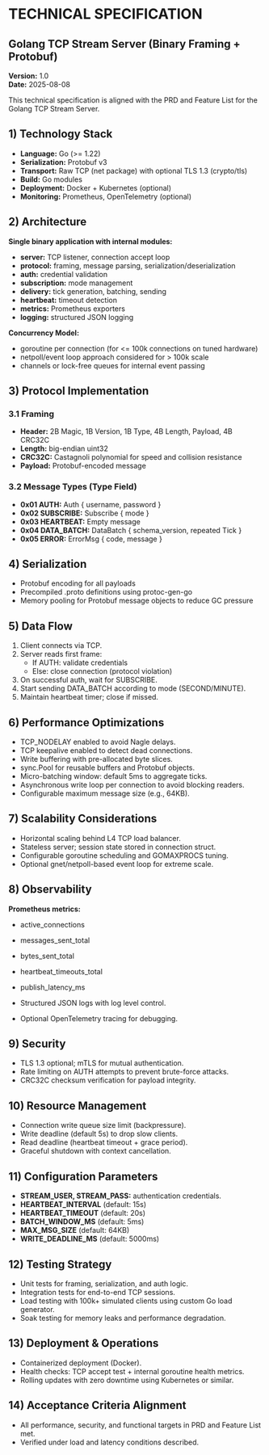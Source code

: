 # TECHNICAL SPECIFICATION
## Golang TCP Stream Server (Binary Framing + Protobuf)

**Version:** 1.0  
**Date:** 2025-08-08  

This technical specification is aligned with the PRD and Feature List for the Golang TCP Stream Server.

## 1) Technology Stack

- **Language:** Go (>= 1.22)
- **Serialization:** Protobuf v3
- **Transport:** Raw TCP (net package) with optional TLS 1.3 (crypto/tls)
- **Build:** Go modules
- **Deployment:** Docker + Kubernetes (optional)
- **Monitoring:** Prometheus, OpenTelemetry (optional)

## 2) Architecture

**Single binary application with internal modules:**
- **server:** TCP listener, connection accept loop
- **protocol:** framing, message parsing, serialization/deserialization
- **auth:** credential validation
- **subscription:** mode management
- **delivery:** tick generation, batching, sending
- **heartbeat:** timeout detection
- **metrics:** Prometheus exporters
- **logging:** structured JSON logging

**Concurrency Model:**
- goroutine per connection (for <= 100k connections on tuned hardware)
- netpoll/event loop approach considered for > 100k scale
- channels or lock-free queues for internal event passing

## 3) Protocol Implementation

### 3.1 Framing
- **Header:** 2B Magic, 1B Version, 1B Type, 4B Length, Payload, 4B CRC32C
- **Length:** big-endian uint32
- **CRC32C:** Castagnoli polynomial for speed and collision resistance
- **Payload:** Protobuf-encoded message

### 3.2 Message Types (Type Field)
- **0x01 AUTH:** Auth { username, password }
- **0x02 SUBSCRIBE:** Subscribe { mode }
- **0x03 HEARTBEAT:** Empty message
- **0x04 DATA_BATCH:** DataBatch { schema_version, repeated Tick }
- **0x05 ERROR:** ErrorMsg { code, message }

## 4) Serialization

- Protobuf encoding for all payloads
- Precompiled .proto definitions using protoc-gen-go
- Memory pooling for Protobuf message objects to reduce GC pressure

## 5) Data Flow

1. Client connects via TCP.
2. Server reads first frame:
   - If AUTH: validate credentials
   - Else: close connection (protocol violation)
3. On successful auth, wait for SUBSCRIBE.
4. Start sending DATA_BATCH according to mode (SECOND/MINUTE).
5. Maintain heartbeat timer; close if missed.

## 6) Performance Optimizations

- TCP_NODELAY enabled to avoid Nagle delays.
- TCP keepalive enabled to detect dead connections.
- Write buffering with pre-allocated byte slices.
- sync.Pool for reusable buffers and Protobuf objects.
- Micro-batching window: default 5ms to aggregate ticks.
- Asynchronous write loop per connection to avoid blocking readers.
- Configurable maximum message size (e.g., 64KB).

## 7) Scalability Considerations

- Horizontal scaling behind L4 TCP load balancer.
- Stateless server; session state stored in connection struct.
- Configurable goroutine scheduling and GOMAXPROCS tuning.
- Optional gnet/netpoll-based event loop for extreme scale.

## 8) Observability

**Prometheus metrics:**
- active_connections
- messages_sent_total
- bytes_sent_total
- heartbeat_timeouts_total
- publish_latency_ms

- Structured JSON logs with log level control.
- Optional OpenTelemetry tracing for debugging.

## 9) Security

- TLS 1.3 optional; mTLS for mutual authentication.
- Rate limiting on AUTH attempts to prevent brute-force attacks.
- CRC32C checksum verification for payload integrity.

## 10) Resource Management

- Connection write queue size limit (backpressure).
- Write deadline (default 5s) to drop slow clients.
- Read deadline (heartbeat timeout + grace period).
- Graceful shutdown with context cancellation.

## 11) Configuration Parameters

- **STREAM_USER, STREAM_PASS:** authentication credentials.
- **HEARTBEAT_INTERVAL** (default: 15s)
- **HEARTBEAT_TIMEOUT** (default: 20s)
- **BATCH_WINDOW_MS** (default: 5ms)
- **MAX_MSG_SIZE** (default: 64KB)
- **WRITE_DEADLINE_MS** (default: 5000ms)

## 12) Testing Strategy

- Unit tests for framing, serialization, and auth logic.
- Integration tests for end-to-end TCP sessions.
- Load testing with 100k+ simulated clients using custom Go load generator.
- Soak testing for memory leaks and performance degradation.

## 13) Deployment & Operations

- Containerized deployment (Docker).
- Health checks: TCP accept test + internal goroutine health metrics.
- Rolling updates with zero downtime using Kubernetes or similar.

## 14) Acceptance Criteria Alignment

- All performance, security, and functional targets in PRD and Feature List met.
- Verified under load and latency conditions described.
